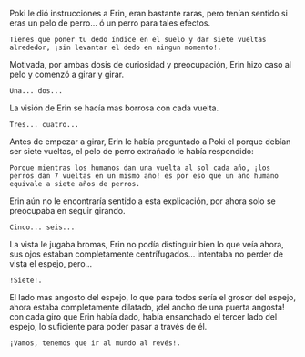 Poki le dió instrucciones a Erin, eran bastante raras, pero tenían sentido si eras un pelo de perro...  ó un perro para tales efectos.

    Tienes que poner tu dedo índice en el suelo y dar siete vueltas alrededor, ¡sin levantar el dedo en ningun momento!.

Motivada, por ambas dosis de curiosidad y preocupación, Erin hizo caso al pelo y comenzó a girar y girar.

    Una... dos...

La visión de Erin se hacía mas borrosa con cada vuelta.

    Tres... cuatro...

Antes de empezar a girar, Erin le había preguntado a Poki el porque debían ser siete vueltas, el pelo de perro extrañado le había respondido:

    Porque mientras los humanos dan una vuelta al sol cada año, ¡los perros dan 7 vueltas en un mismo año! es por eso que un año humano equivale a siete años de perros.

Erin aún no le encontraría sentido a esta explicación, por ahora solo se preocupaba en seguir girando.

    Cinco... seis...

La vista le jugaba bromas, Erin no podía distinguir bien lo que veía ahora, sus ojos estaban completamente centrífugados... intentaba no perder de vista el espejo, pero...

    !Siete!.

El lado mas angosto del espejo, lo que para todos sería el grosor del espejo, ahora estaba completamente dilatado, ¡del ancho de una puerta angosta! con cada giro que Erin había dado, había ensanchado el tercer lado del espejo, lo suficiente para poder pasar a través de él.

    ¡Vamos, tenemos que ir al mundo al revés!.